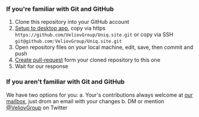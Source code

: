 ### If you're familiar with Git and GitHub
  1. Clone this repository into your GitHub account
  2. [Setup to desktop app](github-mac://openRepo/https://github.com/VeliovGroup/Uniq.site), copy via https `https://github.com/VeliovGroup/Uniq.site.git` or copy via SSH `git@github.com:VeliovGroup/Uniq.site.git`
  3. Open repository files on your local machine, edit, save, then commit and push
  4. [Create pull-request](https://github.com/VeliovGroup/Uniq.site/compare) form your cloned repository to this one
  5. Wait for our response

### If you aren't familiar with Git and GitHub
We have two options for you:
 a. Your's contributions always welcome at [our mailbox](mailto:info@uniq.site), just drom an email with your changes
 b. DM or mention [@VeliovGroup](https://twitter.com/VeliovGroup) on Twitter
